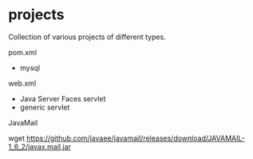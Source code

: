 # projects
Collection of various projects of different types.

pom.xml
- mysql

web.xml
- Java Server Faces servlet
- generic servlet

JavaMail

wget https://github.com/javaee/javamail/releases/download/JAVAMAIL-1_6_2/javax.mail.jar
